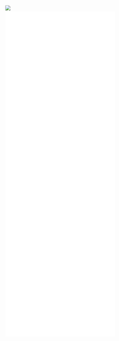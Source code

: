 <br>   ![](https://komarev.com/ghpvc/?username=omaarelamri&color=brightgreen&style=plastic) <br>
![Metrics](/github-metrics.svg) 


